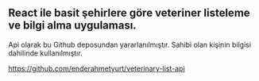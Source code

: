 ## React ile basit şehirlere göre veteriner listeleme ve bilgi alma uygulaması.

Api olarak bu Github deposundan yararlanılmıştır. Sahibi olan kişinin bilgisi dahilinde kullanılmıştır.

https://github.com/enderahmetyurt/veterinary-list-api